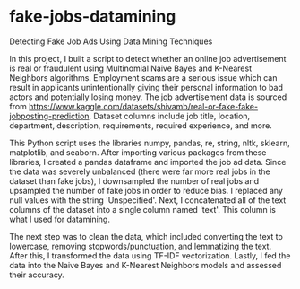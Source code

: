 # fake-jobs-datamining
Detecting Fake Job Ads Using Data Mining Techniques

In this project, I built a script to detect whether an online job advertisement is real or fraudulent using Multinomial Naive Bayes and K-Nearest Neighbors algorithms. Employment scams are a serious issue which can result in applicants unintentionally giving their personal information to bad actors and potentially losing money. The job advertisement data is sourced from https://www.kaggle.com/datasets/shivamb/real-or-fake-fake-jobposting-prediction. Dataset columns include job title, location, department, description, requirements, required experience, and more. 

This Python script uses the libraries numpy, pandas, re, string, nltk, sklearn, matplotlib, and seaborn. After importing various packages from these libraries, I created a pandas dataframe and imported the job ad data. Since the data was severely unbalanced (there were far more real jobs in the dataset than fake jobs), I downsampled the number of real jobs and upsampled the number of fake jobs in order to reduce bias. I replaced any null values with the string 'Unspecified'. Next, I concatenated all of the text columns of the dataset into a single column named 'text'. This column is what I used for datamining. 

The next step was to clean the data, which included converting the text to lowercase, removing stopwords/punctuation, and lemmatizing the text. After this, I transformed the data using TF-IDF vectorization. Lastly, I fed the data into the Naive Bayes and K-Nearest Neighbors models and assessed their accuracy.
